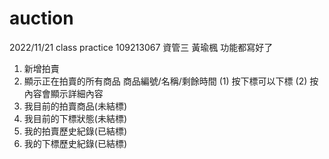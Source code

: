 # auction
2022/11/21 class practice
109213067 資管三 黃瑜楓
功能都寫好了
1. 新增拍賣
2. 顯示正在拍賣的所有商品
    商品編號/名稱/剩餘時間
    (1) 按下標可以下標
    (2) 按內容會顯示詳細內容
3. 我目前的拍賣商品(未結標)
4. 我目前的下標狀態(未結標)
5. 我的拍賣歷史紀錄(已結標)
6. 我的下標歷史紀錄(已結標)